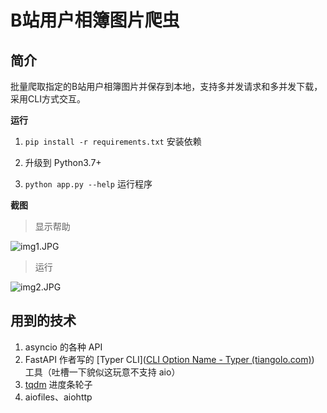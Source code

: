 # B站用户相簿图片爬虫

## 简介

批量爬取指定的B站用户相簿图片并保存到本地，支持多并发请求和多并发下载，采用CLI方式交互。

**运行**

1. `pip install -r requirements.txt` 安装依赖
2. 升级到 Python3.7+

3. `python app.py --help` 运行程序

**截图**

> 显示帮助

![img1.JPG](https://i.loli.net/2021/09/20/NRLPOCKcx9m6G1h.jpg)

> 运行

![img2.JPG](https://i.loli.net/2021/09/20/6wX8lOTkhErDHQt.jpg)

## 用到的技术

1. asyncio 的各种 API
2. FastAPI 作者写的 [Typer CLI]([CLI Option Name - Typer (tiangolo.com)](https://typer.tiangolo.com/tutorial/options/name/)) 工具（吐槽一下貌似这玩意不支持 aio）
3. [tqdm](https://github.com/tqdm/tqdm#description-and-additional-stats) 进度条轮子
4. aiofiles、aiohttp